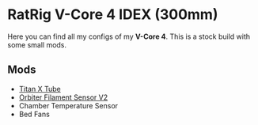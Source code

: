 # RatRig V-Core 4 IDEX (300mm)
Here you can find all my configs of my **V-Core 4**.
This is a stock build with some small mods.
  
## Mods
- [Titan X Tube](https://toro3d.eu/toro-titanium-tube.php)
- [Orbiter Filament Sensor V2](https://de.aliexpress.com/item/1005004378719628.html)
- Chamber Temperature Sensor
- Bed Fans
